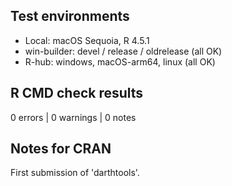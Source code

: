 ## Test environments
- Local: macOS Sequoia, R 4.5.1
- win-builder: devel / release / oldrelease (all OK)
- R-hub: windows, macOS-arm64, linux (all OK)

## R CMD check results
0 errors | 0 warnings | 0 notes

## Notes for CRAN
First submission of 'darthtools'.
